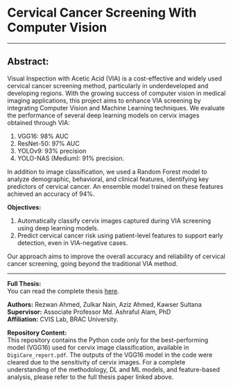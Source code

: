 # Cervical Cancer Screening With Computer Vision

---

## Abstract:     
Visual Inspection with Acetic Acid (VIA) is a cost-effective and widely used cervical cancer screening method, particularly in underdeveloped and developing regions. With the growing success of computer vision in medical imaging applications, this project aims to enhance VIA screening by integrating Computer Vision and Machine Learning techniques. We evaluate the performance of several deep learning models on cervix images obtained through VIA:   
1. VGG16: 98% AUC
2. ResNet-50: 97% AUC
3. YOLOv9: 93% precision
4. YOLO-NAS (Medium): 91% precision.    
   
In addition to image classification, we used a Random Forest model to analyze demographic, behavioral, and clinical features, identifying key predictors of cervical cancer. An ensemble model trained on these features achieved an accuracy of 94%.

**Objectives:**
1. Automatically classify cervix images captured during VIA screening using deep learning models.
2. Predict cervical cancer risk using patient-level features to support early detection, even in VIA-negative cases.      
   
Our approach aims to improve the overall accuracy and reliability of cervical cancer screening, going beyond the traditional VIA method.

---

**Full Thesis:**    
You can read the complete thesis [here](https://dspace.bracu.ac.bd:8443/xmlui/handle/10361/25092).    
   
**Authors:** Rezwan Ahmed, Zulkar Nain, Aziz Ahmed, Kawser Sultana   
**Supervisor:** Associate Professor Md. Ashraful Alam, PhD    
**Affiliation:** CVIS Lab, BRAC University.   

**Repository Content:**   
This repository contains the Python code only for the best-performing model (VGG16) used for cervix image classification, available in `DigiCare_report.pdf`. The outputs of the VGG16 model in the code were cleared due to the sensitivity of cervix images. For a complete understanding of the methodology, DL and ML models, and feature-based analysis, please refer to the full thesis paper linked above.

